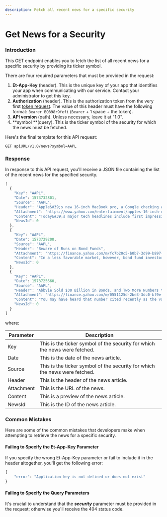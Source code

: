 ```yaml
---
description: Fetch all recent news for a specific security
---
```


# Get News for a Security

### Introduction

This GET endpoint enables you to fetch the list of all recent news for a specific security by providing its ticker symbol.&#x20;

There are four required parameters that must be provided in the request:

1. **Et-App-Key** (header). This is the unique key of your app that identifies your app when communicating with our service. Contact your administrator to get this key.
2. **Authorization** (header). This is the authorization token from the very first [token request](../authentication/requesting-tokens/). The value of this header must have the following format: `Bearer BQ898r9fefi` (`Bearer` + 1 space + the token).
3. **API version** (path). Unless necessary, leave it at "1.0".
4. **symbol **(query). This is the ticker symbol of the security for which the news must be fetched.

Here's the final template for this API request:

```
GET apiURL/v1.0/news?symbol=AAPL
```

### Response

In response to this API request, you'll receive a JSON file containing the list of the recent news for the specified security.

```javascript
[
  {
    "Key": "AAPL",
    "Date": 1573732801,
    "Source": "AAPL",
    "Header": "Apple&#39;s new 16-inch MacBook pro, a Google checking account?",
    "Attachment": "https://www.yahoo.com/entertainment/apples-16-inch-macbook-pro-120001975.html?.tsrc=rss",
    "Content": "Today&#39;s major tech headlines include first impressions of Apple&#39;s new MacBook Pro, Google possibly offering checking accounts in 2020 and Disney Plus&#39; big launch that included over 10 million sign-ups.",
    "NewsId": 0
  },
  {
    "Key": "AAPL",
    "Date": 1573729200,
    "Source": "AAPL",
    "Header": "Beware of Runs on Bond Funds",
    "Attachment": "https://finance.yahoo.com/m/fc7b20c5-b0b7-3d99-b897-061b961cabad/beware-of-runs-on-bond-funds.html?.tsrc=rss",
    "Content": "In a less favorable market, however, bond fund investors could get hurt—not so much by worsening fundamentals, but the funds’ difficulty to meet redemptions in an illiquid market.  As much as 50% of the assets in high-yield bond funds and 15% of assets of all fixed-income funds could be vulnerable to a liquidity shortfall in the event of heavy investor redemptions.  “There are more risks to open-end bond funds than people are willing to acknowledge,” says Mark Grant, chief global strategist B. Riley FBR.",
    "NewsId": 0
  },
  {
    "Key": "AAPL",
    "Date": 1573725660,
    "Source": "AAPL",
    "Header": "AbbVie Sold $30 Billion in Bonds, and Two More Numbers to Know",
    "Attachment": "https://finance.yahoo.com/m/0551125d-2be3-3dc0-bf9e-e75bb4ad69bc/abbvie-sold-%2430-billion-in.html?.tsrc=rss",
    "Content": "You may have heard that number cited recently as the value of an asteroid called 16 Psyche .  If humans ever manage to mine the asteroid, a flood of space-gold would completely crater the terrestrial market.  All that extra supply would cause today’s gold price to plummet.",
    "NewsId": 0
  }
]
```

where:

| Parameter  | Description                                                                |
| ---------- | -------------------------------------------------------------------------- |
| Key        | This is the ticker symbol of the security for which the news were fetched. |
| Date       | This is the date of the news article.                                      |
| Source     | This is the ticker symbol of the security for which the news were fetched. |
| Header     | This is the header of the news article.                                    |
| Attachment | This is the URL of the news.                                               |
| Content    | This is a preview of the news article.                                     |
| NewsId     | This is the ID of the news article.                                        |

### Common Mistakes

Here are some of the common mistakes that developers make when attempting to retrieve the news for a specific security.

#### Failing to Specify the Et-App-Key Parameter

If you specify the wrong Et-App-Key parameter or fail to include it in the header altogether, you'll get the following error:

```javascript
{
    "error": "Application key is not defined or does not exist"
}
```

#### Failing to Specify the Query Parameters

It's crucial to understand that the _**security**_ parameter must be provided in the request; otherwise you'll receive the 404 status code.
